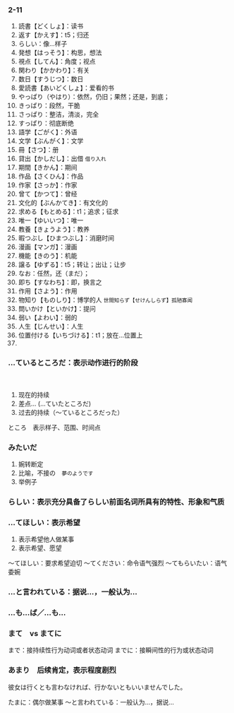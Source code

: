 ### 2-11
1. 読書【どくしょ】：读书
2. 返す【かえす】：t5；归还
3. らしい：像...样子
4. 発想【はっそう】：构思，想法
5. 視点【してん】：角度；视点
6. 関わり【かかわり】：有关
7. 数日【すうじつ】：数日
8. 愛読書【あいどくしょ】：爱看的书
9. やっぱり（やはり）：依然，仍旧；果然；还是，到底；
10. きっぱり：段然，干脆
11. さっぱり：整洁，清淡，完全
12. すっぱり：彻底断绝
13. 語学【ごがく】：外语
14. 文学【ぶんがく】：文学
15. 冊【さつ】：册
16. 貸出【かしだし】：出借 `借り入れ`
17. 期間【きかん】：期间
18. 作品【さくひん】：作品
19. 作家【さっか】：作家
20. 曾て【かつて】：曾经
21. 文化的【ぶんかてき】：有文化的
22. 求める【もとめる】：t1；追求；征求
23. 唯一【ゆいいつ】：唯一
24. 教養【きょうよう】：教养
25. 暇つぶし【ひまつぶし】：消磨时间
26. 漫画【マンガ】：漫画
27. 機能【きのう】：机能
28. 譲る【ゆずる】：t5；转让；出让；让步
29. なお：任然，还（まだ）；
30. 即ち【すなわち】：即，换言之
31. 作用【さよう】：作用
32. 物知り【ものしり】：博学的人 `世間知らず【せけんしらず】孤陋寡闻`
33. 問いかけ【といかけ】：提问
34. 弱い【よわい】：弱的
35. 人生【じんせい】：人生
36. 位置付ける【いちづける】：t1；放在...位置上
37. 










### ...ているところだ：表示动作进行的阶段
　
1. 现在的持续
2. 差点... (...ていたところだ)
3. 过去的持续（〜ているところだった）　

ところ　表示样子、范围、时间点

### みたいだ
1. 婉转断定
2. 比喻，不接の　`夢のようです`　
3. 举例子

### らしい：表示充分具备了らしい前面名词所具有的特性、形象和气质

### ...てほしい：表示希望
1. 表示希望他人做某事
2. 表示希望、愿望


〜てほしい：要求希望迫切
〜てください：命令语气强烈
〜てもらいたい：语气委婉


### …と言われている：据说...，一般认为...
### …も…ば／…も…
### まて　vs まてに
まで：接持续性行为动词或者状态动词
までに：接瞬间性的行为或状态动词

### あまり　后续肯定，表示程度剧烈


彼女は行くとも言わなければ、行かないともいいませんでした。



たまに：偶尔做某事
〜と言われている：一般认为...，据说...























